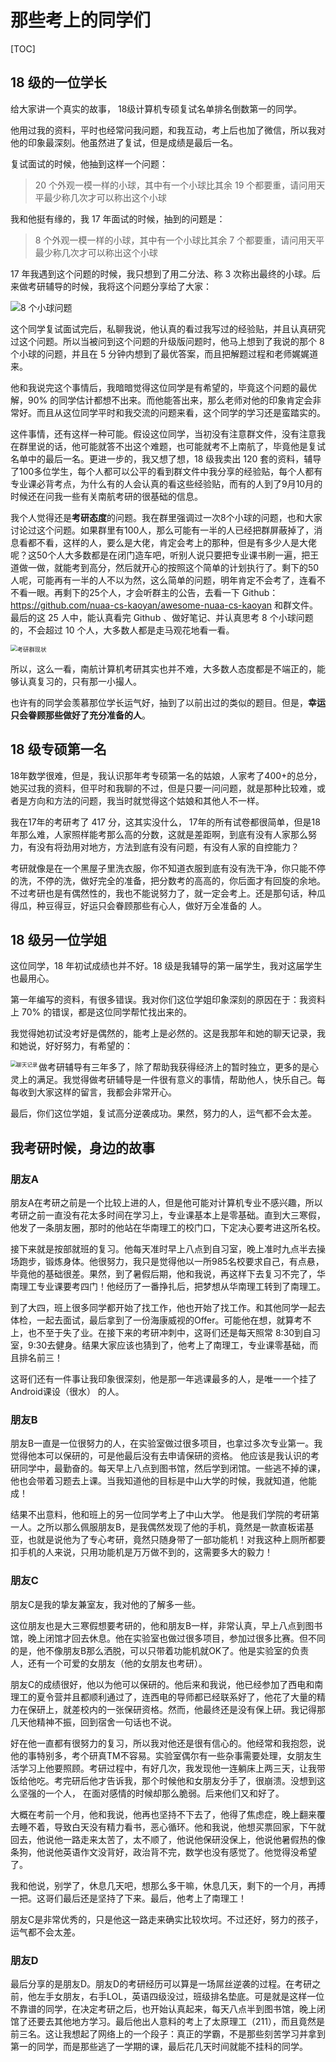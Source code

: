 # 那些考上的同学们

[TOC]

## 18 级的一位学长

给大家讲一个真实的故事， 18级计算机专硕复试名单排名倒数第一的同学。

他用过我的资料，平时也经常问我问题，和我互动，考上后也加了微信，所以我对他的印象最深刻。他虽然进了复试，但是成绩是最后一名。

复试面试的时候，他抽到这样一个问题：

>  20 个外观一模一样的小球，其中有一个小球比其余 19 个都要重，请问用天平最少称几次才可以称出这个小球

我和他挺有缘的，我 17 年面试的时候，抽到的问题是：

> 8 个外观一模一样的小球，其中有一个小球比其余 7 个都要重，请问用天平最少称几次才可以称出这个小球

17 年我遇到这个问题的时候，我只想到了用二分法、称 3 次称出最终的小球。后来做考研辅导的时候，我将这个问题分享给了大家：

![8 个小球问题](assets/image-20200419084431485.png)

这个同学复试面试完后，私聊我说，他认真的看过我写过的经验贴，并且认真研究过这个问题。所以当被问到这个问题的升级版问题时，他马上想到了我说的那个 8 个小球的问题，并且在 5 分钟内想到了最优答案，而且把解题过程和老师娓娓道来。

他和我说完这个事情后，我暗暗觉得这位同学是有希望的，毕竟这个问题的最优解，90% 的同学估计都想不出来。而他能答出来，那么老师对他的印象肯定会非常好。而且从这位同学平时和我交流的问题来看，这个同学的学习还是蛮踏实的。

这件事情，还有这样一种可能。假设这位同学，当初没有注意群文件，没有注意我在群里说的话，他可能就答不出这个难题，也可能就考不上南航了，毕竟他是复试名单中的最后一名。更进一步的，我又想了想，18 级我卖出 120 套的资料，辅导了100多位学生，每个人都可以公平的看到群文件中我分享的经验贴，每个人都有专业课必背考点，为什么有的人会认真的看这些经验贴，而有的人到了9月10月的时候还在问我一些有关南航考研的很基础的信息。

我个人觉得还是**考研态度**的问题。我在群里强调过一次8个小球的问题，也和大家讨论过这个问题。如果群里有100人，那么可能有一半的人已经把群屏蔽掉了，消息看都不看，这样的人，要么是大佬，肯定会考上的那种，但是有多少人是大佬呢？这50个人大多数都是在闭门造车吧，听别人说只要把专业课书刷一遍，把王道做一做，就能考到高分，然后就开心的按照这个简单的计划执行了。剩下的50人呢，可能再有一半的人不以为然，这么简单的问题，明年肯定不会考了，连看不不看一眼。再剩下的25个人，才会听群主的公告，去看一下 Github：https://github.com/nuaa-cs-kaoyan/awesome-nuaa-cs-kaoyan 和群文件。最后的这 25 人中，能认真看完 Github 、做好笔记、并认真思考 8 个小球问题的，不会超过 10 个人，大多数人都是走马观花地看一看。

<img src="assets/image-20200419090204443.png" alt="考研群现状" style="zoom:67%;" />

所以，这么一看，南航计算机考研其实也并不难，大多数人态度都是不端正的，能够认真复习的，只有那一小撮人。

也许有的同学会羡慕那位学长运气好，抽到了以前出过的类似的题目。但是，**幸运只会眷顾那些做好了充分准备的人**。

## 18 级专硕第一名

18年数学很难，但是，我认识那年考专硕第一名的姑娘，人家考了400+的总分，她买过我的资料，但平时和我聊的不过，但是只要一问问题，就是那种比较难，或者是方向和方法的问题，我当时就觉得这个姑娘和其他人不一样。

我在17年的考研考了 417 分，这其实没什么， 17年的所有试卷都很简单，但是18年那么难，人家照样能考那么高的分数，这就是差距啊，到底有没有人家那么努力，有没有将劲用对地方，方法到底有没有问题，有没有人家的自控能力？

考研就像是在一个黑屋子里洗衣服，你不知道衣服到底有没有洗干净，你只能不停的洗，不停的洗，做好完全的准备，把分数考的高高的，你后面才有回旋的余地。不过考研也是有偶然性的，我也不能说努力了，就一定会考上。还是那句话，种瓜得瓜，种豆得豆，好运只会眷顾那些有心人，做好万全准备的
人。  

## 18 级另一位学姐

这位同学，18 年初试成绩也并不好。18 级是我辅导的第一届学生，我对这届学生也最用心。

第一年编写的资料，有很多错误。我对你们这位学姐印象深刻的原因在于：我资料上 70% 的错误，都是这位同学帮忙找出来的。

我觉得她初试没考好是偶然的，能考上是必然的。这是我那年和她的聊天记录，我和她说，好好努力，有希望的：

<img align="left" src="assets/image-20200419094546560.png" alt="聊天记录" style="zoom: 60%;" />

做考研辅导有三年多了，除了帮助我获得经济上的暂时独立，更多的是心灵上的满足。我觉得做考研辅导是一件很有意义的事情，帮助他人，快乐自己。每每收到大家这样的留言，我都会非常开心。

最后，你们这位学姐，复试高分逆袭成功。果然，努力的人，运气都不会太差。

## 我考研时候，身边的故事

### 朋友A

朋友A在考研之前是一个比较上进的人，但是他可能对计算机专业不感兴趣，所以考研之前一直没有花太多时间在学习上，专业课基本上是零基础。直到大三寒假，他发了一条朋友圈，那时的他站在华南理工的校门口，下定决心要考进这所名校。

接下来就是按部就班的复习。他每天准时早上八点到自习室，晚上准时九点半去操场跑步，锻炼身体。他很努力，我只是觉得他以一所985名校要求自己，有点悬，毕竟他的基础很差。果然，到了暑假后期，他和我说，再这样下去复习不完了，华南理工专业课要考四门！他经历了一番挣扎后，把梦想从华南理工转到了南理工。

到了大四，班上很多同学都开始了找工作，他也开始了找工作。和其他同学一起去体检，一起去面试，最后拿到了一份海康威视的Offer。可能他在想，就算考不上，也不至于失了业。在接下来的考研冲刺中，这哥们还是每天照常 8:30到自习室，9:30去健身。结果大家应该也猜到了，他考上了南理工，专业课零基础，而且排名前三！

这哥们还有一件事让我印象很深刻，他是那一年逃课最多的人，是唯一一个挂了Android课设（很水）  的人。  

### 朋友B

朋友B一直是一位很努力的人，在实验室做过很多项目，也拿过多次专业第一。我觉得他本可以保研的，可是他最后没有去申请保研的资格。
他应该是我认识的考研同学中，最勤奋的。每天早上八点到图书馆，然后学到闭馆。一些逃不掉的课，他也会带着习题去上课。当我知道他的目标是中山大学的时候，我就知道，他能成！

结果不出意料，他和班上的另一位同学考上了中山大学。 他是我们学院的考研第一人。之所以那么佩服朋友B，是我偶然发现了他的手机，竟然是一款直板诺基亚，也就是说他为了专心考研，竟然只随身带了一部功能机！对我这种上厕所都要扣手机的人来说，只用功能机是万万做不到的，这需要多大的毅力！  

### 朋友C

朋友C是我的挚友兼室友，我对他的了解多一些。

这位朋友也是大三寒假想要考研的，他和朋友B一样，非常认真，早上八点到图书馆，晚上闭馆才回去休息。他在实验室也做过很多项目，参加过很多比赛。但不同的是，他不像朋友B那么洒脱，可以只带着功能机就OK了。他是实验室的负责人，还有一个可爱的女朋友（他的女朋友也考研）。

朋友C的成绩很好，他以为他可以保研的。他后来和我说，他已经参加了西电和南理工的夏令营并且都顺利通过了，连西电的导师都已经联系好了，他花了大量的精力在保研上，就差校内的一张保研资格。然而，他最终还是没有保上研。我记得那几天他精神不振，回到宿舍一句话也不说。

好在他一直都有很努力的复习，所以我对他还是很有信心的。他经常和我抱怨，说他的事特别多，考个研真TM不容易。实验室偶尔有一些杂事需要处理，女朋友生活学习上他要照顾。考研过程中，有好几次，我发现他一连躺床上两三天，让我带饭给他吃。考完研后他才告诉我，那个时候他和女朋友分手了，很崩溃。没想到这么坚强的一个人， 在面对感情的时候却那么脆弱。后来他们又和好了。

大概在考前一个月，他和我说，他再也坚持不下去了，他得了焦虑症，晚上翻来覆去睡不着，导致白天没有精力看书，恶心循环。他和我说，他想买票回家，下午就回去，他说他一路走来太苦了，太不顺了，他说他保研没保上，他说他暑假热的像条狗，他说他英语作文没背好，政治背不完，数学也没有感觉了。他觉得没希望了。

我和他说，别学了，休息几天吧，想那么多干嘛，休息几天，剩下的一个月，再搏一把。这哥们最后还是坚持了下来。最后，他考上了南理工！

朋友C是非常优秀的，只是他这一路走来确实比较坎坷。不过还好，努力的孩子， 运气都不会太差。

### 朋友D

最后分享的是朋友D。朋友D的考研经历可以算是一场屌丝逆袭的过程。在考研之前，他左手女朋友，右手LOL，英语四级没过，班级排名垫底。可是就是这样一位不靠谱的同学，在决定考研之后，也开始认真起来，每天八点半到图书馆，晚上闭馆了还要去其他地方学习。最后他出人意料的考上了太原理工（211），而且竟然是前三名。这让我想起了网络上的一个段子：真正的学霸，不是那些刻苦学习并拿到第一的同学，而是那些逃了一学期的课，最后花几天时间就能不挂科的同学。  

